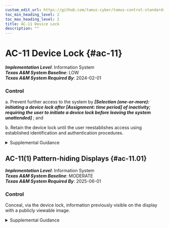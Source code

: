 ```yaml
---
custom_edit_url: https://github.com/tamus-cyber/tamus-control-standards/tree/main/content/tamus.edu/TAMUS_profile.yaml
toc_min_heading_level: 2
toc_max_heading_level: 2
title: AC-11 Device Lock
description: ""
---
```


# AC-11 Device Lock {#ac-11}

_**Implementation Level**_: Information System\
_**Texas A&M System Baseline**_: LOW\
_**Texas A&M System Required By**_: 2024-02-01

### Control



a. Prevent further access to the system by <strong title="ac-11_odp.01"> <em>[Selection (one-or-more): initiating a device lock after <strong title="ac-11_odp.02"> <em>[Assignment: time period]</em> </strong> of inactivity; requiring the user to initiate a device lock before leaving the system unattended]</em> </strong> ; and

b. Retain the device lock until the user reestablishes access using established identification and authentication procedures.


<details><summary>Supplemental Guidance</summary>Device locks are temporary actions taken to prevent logical access to organizational systems when users stop work and move away from the immediate vicinity of those systems but do not want to log out because of the temporary nature of their absences. Device locks can be implemented at the operating system level or at the application level. A proximity lock may be used to initiate the device lock (e.g., via a Bluetooth-enabled device or dongle). User-initiated device locking is behavior or policy-based and, as such, requires users to take physical action to initiate the device lock. Device locks are not an acceptable substitute for logging out of systems, such as when organizations require users to log out at the end of workdays.</details>


## AC-11(1) Pattern-hiding Displays {#ac-11.01}

_**Implementation Level**_: Information System\
_**Texas A&M System Baseline**_: MODERATE\
_**Texas A&M System Required By**_: 2025-06-01

### Control

Conceal, via the device lock, information previously visible on the display with a publicly viewable image.


<details><summary>Supplemental Guidance</summary>The pattern-hiding display can include static or dynamic images, such as patterns used with screen savers, photographic images, solid colors, clock, battery life indicator, or a blank screen with the caveat that controlled unclassified information is not displayed.</details>
